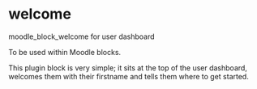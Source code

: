 # welcome
moodle_block_welcome for user dashboard

To be used within Moodle blocks.

This plugin block is very simple; it sits at the top of the user dashboard, welcomes them with their firstname and tells them where to get started.
